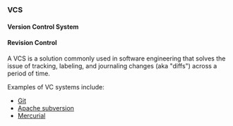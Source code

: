 ### VCS
#### Version Control System
#### Revision Control

A VCS is a solution commonly used in software engineering that solves the
issue of tracking, labeling, and journaling changes (aka "diffs") across a
period of time.

Examples of VC systems include:

 - [Git](#Git)
 - [Apache subversion](#Apache-Subversion)
 - [Mercurial](#Mercurial)
